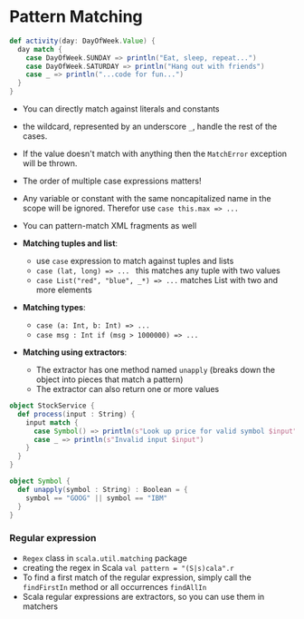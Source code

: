 Pattern Matching
=======================

```scala
def activity(day: DayOfWeek.Value) {
  day match {
    case DayOfWeek.SUNDAY => println("Eat, sleep, repeat...")
    case DayOfWeek.SATURDAY => println("Hang out with friends")
    case _ => println("...code for fun...")
  }	
}
```
- You can directly match against literals and constants
- the wildcard, represented by an underscore `_`, handle the rest of the cases.
- If the value doesn't match with anything then the `MatchError` exception will be thrown.
- The order of multiple case expressions matters!
- Any variable or constant with the same noncapitalized name in the scope will be ignored. Therefor use `case this.max => ...`
- You can pattern-match XML fragments as well

- **Matching tuples and list**:
  - use `case` expression to match against tuples and lists
  - `case (lat, long) => ... ` this matches any tuple with two values
  - `case List("red", "blue", _*) => ...` matches List with two and more elements
- **Matching types**:
  - `case (a: Int, b: Int) => ...`
  - `case msg : Int if (msg > 1000000) => ...` 
- **Matching using extractors**:
  - The extractor has one method named `unapply` (breaks down the object into pieces that match a pattern)
  - The extractor can also return one or more values
```scala
object StockService {
  def process(input : String) {
    input match {
      case Symbol() => println(s"Look up price for valid symbol $input")
      case _ => println(s"Invalid input $input")
    }
  }	
}

object Symbol {	
  def unapply(symbol : String) : Boolean = {
    symbol == "GOOG" || symbol == "IBM"
  }
}
```

### Regular expression
- `Regex` class in `scala.util.matching` package
- creating the regex in Scala `val pattern = "(S|s)cala".r`
- To find a first match of the regular expression, simply call the `findFirstIn` method or all occurrences `findAllIn`
- Scala regular expressions are extractors, so you can use them in matchers
